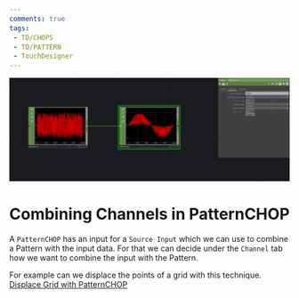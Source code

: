 ```yaml
---
comments: true
tags:
 - TD/CHOPS
 - TD/PATTERN
 - TouchDesigner
---
```


![Creating Stepped Noise](./img/CombiningChannelsPatternCHOP.png)

# Combining Channels in PatternCHOP
A `PatternCHOP` has an input for a `Source Input` which we can use to combine a Pattern with the input data. For that we can decide under the `Channel` tab how we want to combine the input with the Pattern. 

For example can we displace the points of a grid with this technique.
[Displace Grid with PatternCHOP](../SOPS/DisplaceGridWithPatternCHOP.md)
